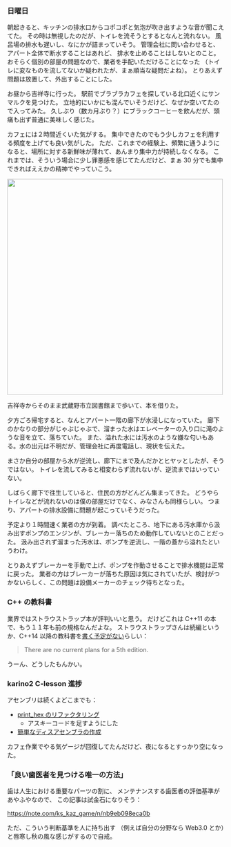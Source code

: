 ### 日曜日

朝起きると、キッチンの排水口からコポコポと気泡が吹き出すような音が聞こえてた。
その時は無視したのだが、トイレを流そうとするとなんと流れない。
風呂場の排水も遅いし、なにかが詰まっていそう。
管理会社に問い合わせると、アパート全体で断水することはあれど、
排水を止めることはしないとのこと。
おそらく個別の部屋の問題なので、業者を手配いただけることになった
（トイレに変なものを流してないか疑われたが、まぁ順当な疑問だよね）。
とりあえず問題は放置して、外出することにした。

お昼から吉祥寺に行った。
駅前でブラブラカフェを探している北口近くにサンマルクを見つけた。
立地的にいかにも混んでいそうだけど、なぜか空いてたので入ってみた。
久しぶり（数カ月ぶり？）にブラックコーヒーを飲んだが、頭痛も出ず普通に美味しく感じた。

カフェには２時間近くいた気がする。
集中できたのでもう少しカフェを利用する頻度を上げても良い気がした。
ただ、これまでの経験上、頻繁に通うようになると、場所に対する新鮮味が薄れて、あんまり集中力が持続しなくなる。
これまでは、そういう場合に少し罪悪感を感じてたんだけど、まぁ 30 分でも集中できればええかの精神でやっていこう。

<img src="https://i.imgur.com/Ygvvuxm.jpg" width="500">

吉祥寺からそのまま武蔵野市立図書館まで歩いて、本を借りた。

夕方ごろ帰宅すると、なんとアパート一階の廊下が水浸しになっていた。
廊下のかなりの部分がじゃぶじゃぶで、溜まった水はエレベーターの入り口に滝のような音を立て、落ちていた。
また、溢れた水には汚水のような嫌な匂いもある。水の出元は不明だが、管理会社に再度電話し、現状を伝えた。

まさか自分の部屋から水が逆流し、廊下にまで及んだかとヒヤッとしたが、そうではない。
トイレを流してみると相変わらず流れないが、逆流まではいっていない。

しばらく廊下で往生していると、住民の方がどんどん集まってきた。
どうやらトイレなどが流れないのは僕の部屋だけでなく、みなさんも同様らしい。
つまり、アパートの排水設備に問題が起こっていそうだった。

予定より１時間速く業者の方が到着。
調べたところ、地下にある汚水庫から汲み出すポンプのエンジンが、ブレーカー落ちのため動作していないとのことだった。
汲み出されず溜まった汚水は、ポンプを逆流し、一階の蓋から溢れたというわけ。

とりあえずブレーカーを手動で上げ、ポンプを作動させることで排水機能は正常に戻った。
業者の方はブレーカーが落ちた原因は気にされていたが、検討がつかないらしく、この問題は設備メーカーのチェック待ちとなった。

### C++ の教科書

業界ではストラウストラップ本が評判いいと思う。
だけどこれは C++11 の本で、もう１１年も前の規格なんだよな。
ストラウストラップさんは続編というか、C++14 以降の教科書を[書く予定がない](https://www.stroustrup.com/bs_faq.html#4th)らしい：

> There are no current plans for a 5th edition.

うーん、どうしたもんかい。

### karino2 C-lesson 進捗

アセンブリは続くよどこまでも：

- [print_hex のリファクタリング](https://github.com/toasa/c-lesson/blob/asm_2_5_like_local_var/sources/arm_asm/02_arm_assembly/2_3_print_hex/print_hex.s)
    - アスキーコードを足すようにした
- [簡単なディスアセンブラの作成](https://github.com/toasa/c-lesson/tree/asm_4_disassembler/sources/arm_asm/04_disasm)

カフェ作業でやる気ゲージが回復してたんだけど、夜になるとすっかり空になった。

### 「良い歯医者を見つける唯一の方法」

歯は人生における重要なパーツの割に、
メンテナンスする歯医者の評価基準があやふやなので、
この記事は試金石になりそう：

https://note.com/ks_kaz_game/n/nb9eb098eca0b

ただ、こういう判断基準を人に持ち出す
（例えば自分の分野なら Web3.0 とか）と唇寒し秋の風な感じがするので自戒。